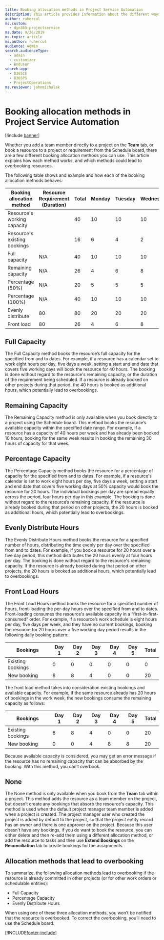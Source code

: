 ```yaml
---
title: Booking allocation methods in Project Service Automation
description: This article provides information about the different ways you can book allocations.
author: ruhercul
ms.custom: 
  - dyn365-projectservice
ms.date: 9/26/2019
ms.topic: article
ms.author: ruhercul
audience: Admin
search.audienceType: 
  - admin
  - customizer
  - enduser
search.app: 
  - D365CE
  - D365PS
  - ProjectOperations
ms.reviewer: johnmichalak
---
```



# Booking allocation methods in Project Service Automation

[!include [banner](../includes/psa-now-project-operations.md)]

Whether you add a team member directly to a project on the **Team** tab, or book a resource to a project or requirement from the Schedule board, there are a few different booking allocation methods you can use. This article explains how each method works, and which methods could lead to overbooking resources.

The following table shows and example and how each of the booking allocation methods behaves:

| Booking allocation method | Resource Requirement (Duration) | Total | Monday | Tuesday | Wednesday | Thursday | Friday | Respect capacity | Respect availability | Respect requirement duration |
|---------------------------|---------------|-------|--------|---------|-----------|----------|--------|------------------|----------------------|----------|
| Resource's working capacity | | 40 | 10 | 10 | 10 | 10 | 0 | | | | 
| Resource's existing bookings | | 16 | 6 | 4 | 2 | 2 | 2 | | | |  
| Full capacity | N/A | 40 | 10 | 10 | 10 | 10 | 0 | Yes | No | No | 
| Remaining capacity | N/A | 26 | 4 | 6 | 8 | 8 | 0 | Yes | Yes | No | 
| Percentage (50%) | N/A | 20 | 5 | 5 | 5 | 5 | 0 | Yes | No | No | 
| Percentage (100%) | N/A | 40 | 10 | 10 | 10 | 10 | 0 | Yes | No | No | 
| Evenly distribute | 80 | 80 | 20 | 20 | 20 | 20 | 0 | No | No | Yes | 
| Front load | 80 | 26 | 4 | 6 | 8 | 8 | 0 | Yes | Yes | Yes | 


## Full Capacity 
The Full Capacity method books the resource’s full capacity for the specified from and to dates. For example, if a resource has a calendar set to work eight hours per day, five days a week, setting a start and end date that covers five working days will book the resource for 40 hours. The booking is done without regard to the resource's remaining capacity, or the duration of the requirement being scheduled. If a resource is already booked on other projects during that period, the 40 hours is booked as additional hours, which potentially lead to overbookings.

## Remaining Capacity
The Remaining Capacity method is only available when you book directly to a project using the Schedule board. This method books the resource’s available capacity within the specified date range. For example, if a resource has a capacity of 40 hours per week and has already been booked 10 hours, booking for the same week results in booking the remaining 30 hours of capacity for that week.

## Percentage Capacity
The Percentage Capacity method books the resource for a percentage of capacity for the specified from and to dates. For example, if a resource's calendar is set to work eight hours per day, five days a week, setting a start and end date that covers five working days at 50% capacity would book the resource for 20 hours. The individual bookings per day are spread equally across the period, four hours per day in this example. The booking is done without regard to the resource’s remaining capacity. If the resource is already booked during that period on other projects, the 20 hours is booked as additional hours, which potentially lead to overbookings.

## Evenly Distribute Hours
The Evenly Distribute Hours method books the resource for a specified number of hours, distributing the time evenly per day over the specified from and to dates. For example, if you book a resource for 20 hours over a five day period, this method distributes the 20 hours evenly at four hours per day. The booking is done without regard to the resource's remaining capacity. If the resource is already booked during that period on other projects, the 20 hours is booked as additional hours, which potentially lead to overbookings.

## Front Load Hours
The Front Load Hours method books the resource for a specified number of hours, front-loading the per-day hours over the specified from and to dates. Front-loading consumes the resource's available capacity in a “first-in-first-consumed” order. For example, if a resource’s work schedule is eight hours per day, five days per week, and they have no current bookings, booking the resource for 20 hours over a five working day period results in the following daily booking pattern: 

|         Bookings          |    Day 1    |    Day 2    |    Day 3    |    Day 4    |    Day 5    |    Total    |
|---------------------------|-------------|-------------|-------------|-------------|-------------|-------------|
|    Existing   bookings    |    0        |    0        |    0        |    0        |    0        |    0        |
|    New   booking          |    8        |    8        |    4        |    0        |    0        |    20       |

The front load method takes into consideration existing bookings and available capacity. For example, if the same resource already has 20 hours of bookings in the work week, the new bookings consume the remaining capacity as follows:

|   Bookings          | Day 1 | Day 2 | Day 3 | Day 4 | Day 5 | Total |
|---------------------|-------|-------|-------|-------|-------|-------|
| Existing   bookings | 8     | 8     | 4     | 0     | 0     | 20    |
| New   booking       | 0     | 0     | 4     | 8     | 8     | 20    |

Because available capacity is considered, you may get an error message if the resource has no remaining capacity that can be absorbed by the booking. With this method, you can’t overbook.

## None
The None method is only available when you book from the **Team** tab within a project. This method adds the resource as a team member on the project, but doesn’t create any bookings that absorb the resource's capacity. This method is used when the default project manager team member is added when a project is created. The project manager user who created the project is added by default to the project, so that the project entity record has an owner and there is one approver on the project. Because this user doesn't have any bookings, if you do want to book the resource, you can either delete and then re-add them using a different allocation method, or add the resource to tasks and then use **Extend Bookings** on the **Reconciliation** tab to create bookings for the assignments.

## Allocation methods that lead to overbooking
To summarize, the following allocation methods lead to overbooking if the resource is already committed in other projects (or for other work orders or schedulable entities):

- Full Capacity
- Percentage Capacity
- Evenly Distribute Hours

When using one of these three allocation methods, you won’t be notified that the resource is overbooked. To correct the overbooking, you’ll need to use the Schedule board.


[!INCLUDE[footer-include](../includes/footer-banner.md)]
